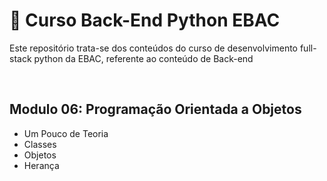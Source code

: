 # 📝 Curso Back-End Python EBAC
Este repositório trata-se dos conteúdos do curso de desenvolvimento full-stack python da EBAC, referente ao conteúdo de Back-end

<br>

## Modulo 06: Programação Orientada a Objetos
- Um Pouco de Teoria
- Classes
- Objetos
- Herança
